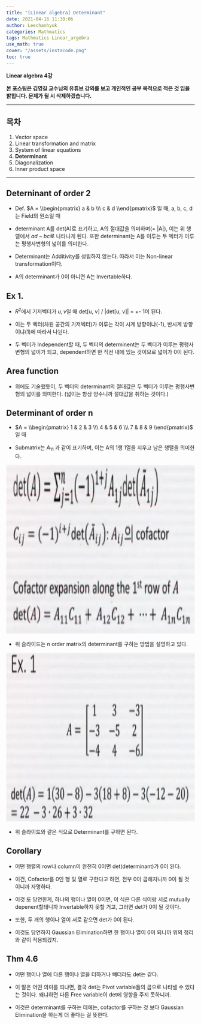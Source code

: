 ```yaml
---
title: "[Linear algebra] Determinant"
date: 2021-04-16 11:30:06
author: Leechanhyuk
categories: Mathmatics
tags: Mathmatics Linear_argebra
use_math: true
cover: "/assets/instacode.png"
toc: true
---
```


**Linear algebra 4강**

**본 포스팅은 김영길 교수님의 유튜브 강의를 보고 개인적인 공부 목적으로 적은 것 임을 밝힙니다. 문제가 될 시 삭제하겠습니다.**

* * *

## 목차

1. Vector space
2. Linear transformation and matrix
3. System of linear equations
4. **Determinant**
5. Diagonalization
6. Inner product space

* * *

## Deterninant of order 2

 - Def. $A = \\begin{pmatrix} a & b \\\ c & d \\end{pmatrix}$ 일 때, a, b, c, d는 Field의 원소일 때

 - determinant A를 det(A)로 표기하고, A의 절대값을 의미하며(= |A|), 이는 위 행렬에서 $ad - bc$로 나타나게 된다. 또한 determinant는 A를 이루는 두 벡터가 이루는 평행사변형의 넓이를 의미한다.

 - Determinant는 Additivity를 성립하지 않는다. 따라서 이는 Non-linear transformation이다.

 - A의 determinant가 0이 아니면 A는 Invertable하다.

## Ex 1.

 - $R^2$에서 기저벡터가 $u, v$일 때 det[u, v] / |det[u, v]| = +- 1이 된다.

 - 이는 두 벡터(차원 공간의 기저벡터)가 이루는 각이 시계 방향이냐(-1), 반시계 방향이냐(1)에 따라서 나뉜다.

 - 두 벡터가 Independent할 때, 두 벡터의 determinent는 두 벡터가 이루는 평행사변형의 넓이가 되고, dependent하면 한 직선 내에 있는 것이므로 넓이가 0이 된다.

## Area function

 - 위에도 기술했듯이, 두 벡터의 determinant의 절대값은 두 벡터가 이루는 평행사변형의 넓이를 의미한다. (넓이는 항상 양수니까 절대값을 취하는 것이다.)

## Determinant of order n

-  $A = \\begin{pmatrix} 1 & 2 & 3 \\\ 4 & 5 & 6 \\\ 7 & 8 & 9 \\end{pmatrix}$ 일 때

- Submatrix는 $A^~_11$과 같이 표기하며, 이는 A의 1행 1열을 지우고 남은 행렬을 의미한다.

<img src="/assets/image/linear2/cofactor.PNG" width="600px" height="450px" title="title" alt="title">

 - 위 슬라이드는 n order matrix의 determinant를 구하는 방법을 설명하고 있다.

<img src="/assets/image/linear2/ex1.PNG" width="600px" height="450px" title="title" alt="title">

 - 위 슬라이드와 같은 식으로 Determinant를 구하면 된다.

## Corollary

 - 어떤 행렬의 row나 column이 완전히 0이면 det(determinant)가 0이 된다.

 - 이건, Cofactor를 0인 행 및 열로 구한다고 하면, 전부 0이 곱해지니까 0이 될 것 이니까 자명하다.

 - 이것 또 당연한게, 하나의 행이나 열이 0이면, 이 식은 다른 식이랑 서로 mutually depenent할테니까 Invertable하지 못할 거고, 그러면 det가 0이 될 것이다.

 - 또한, 두 개의 행이나 열이 서로 같으면 det가 0이 된다.

 - 이것도 당연하지 Gaussian Elimination하면 한 행이나 열이 0이 되니까 위의 정리와 같이 적용되겠지.

## Thm 4.6

 - 어떤 행이나 열에 다른 행이나 열을 더하거나 빼더라도 det는 같다.

 - 이 말은 어떤 의미를 띄냐면, 결국 det는 Pivot variable들의 곱으로 나타낼 수 있다는 것이다. 왜냐하면 다른 Free variable이 det에 영향을 주지 못하니까.

 - 이것은 determinant를 구하는 데에는, cofactor를 구하는 것 보다 Gaussian Elimination을 하는게 더 좋다는 걸 뜻한다.

